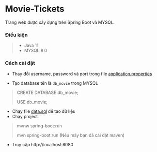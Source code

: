 # Movie-Tickets

Trang web được xây dựng trên Spring Boot và MYSQL. 

### Điều kiện
> - Java 11
> - MYSQL 8.0

### Cách cài đặt
- Thay đổi username, password và port trong file [application.properties](./src/main/resources/application.properties)


- Tạo database tên là `db_movie` trong MYSQL

> CREATE DATABASE db_movie;
>
> USE db_movie;

- Chạy file [data.sql](./sql/data.sql) để tạo dữ liệu
- Chạy project

> mvnw spring-boot:run
>
> mvn spring-boot:run (Nếu máy bạn đã cài đặt maven)

- Truy cập http://localhost:8080
